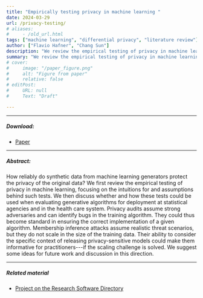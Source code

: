 ```yaml
---
title: "Empirically testing privacy in machine learning " 
date: 2024-03-29
url: /privacy-testing/
# aliases: 
#     - /old_url.html
tags: ["machine learning", "differential privacy", "literature review"]
author: ["Flavio Hafner", "Chang Sun"]
description: "We review the empirical testing of privacy in machine learning, focusing on the intuitions for and assumptions behind such tests. We then discuss whether and how these tests could be used when evaluating generative algorithms for deployment at statistical agencies and in the health care system. " 
summary: "We review the empirical testing of privacy in machine learning, focusing on the intuitions for and assumptions behind such tests. We then discuss whether and how these tests could be used when evaluating generative algorithms for deployment at statistical agencies and in the health care system. " 
# cover:
#     image: "/paper_figure.png"
#     alt: "Figure from paper"
#     relative: false
# editPost:
#     URL: null
#     Text: "Draft"

---
```


---

##### Download:

- [Paper](privacy-testing.pdf)
<!-- - [Online appendix](/appendix.pdf)
- [Code and data](https://github.com/paper_repo) -->

---

##### Abstract:

How reliably do synthetic data from machine learning generators protect the privacy of the original data? We first review the empirical testing of privacy in machine learning, focusing on the intuitions for and assumptions behind such tests. We then discuss whether and how these tests could be used when evaluating generative algorithms for deployment at statistical agencies and in the health care system. Privacy audits assume strong adversaries and can identify bugs in the training algorithm. They could thus become standard in ensuring the correct implementation of a given algorithm. Membership inference attacks assume realistic threat scenarios, but they do not scale in the size of the training data. Their ability to consider the specific context of releasing privacy-sensitive models could make them informative for practitioners---if the scaling challenge is solved. We suggest some ideas for future work and discussion in this direction.

<!-- --- -->

<!-- ##### Figure X:  Figure title

![](/figurex.png)

--- -->

<!-- ##### Citation

Author 1, Author 2. Year. "Title." *Journal* Volume (Issue): First page–Last page. https://doi.org/paper_doi.

```BibTeX
@article{AAYY,
author = {Author 1 and Author 2},
doi = {paper_doi},
journal = {Journal},
number = {Issue},
pages = {XXX--YYY},
title = {Title},
volume = {Volume},
year = {Year}}
``` -->

---

##### Related material

<!-- + [Presentation slides](/presentation.pdf) -->
- [Project on the Research Software Directory](https://research-software-directory.org/projects/gans)
